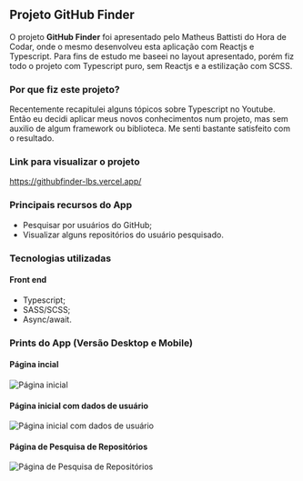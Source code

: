 ## Projeto GitHub Finder
O projeto **GitHub Finder** foi apresentado pelo Matheus Battisti do Hora de Codar, onde o mesmo desenvolveu esta aplicação com Reactjs e Typescript.
Para fins de estudo me baseei no layout apresentado, porém fiz todo o projeto com Typescript puro, sem Reactjs e a estilização com SCSS.

### Por que fiz este projeto?
Recentemente recapitulei alguns tópicos sobre Typescript no Youtube. Então eu decidi aplicar meus novos conhecimentos num projeto, mas sem auxilio de algum framework ou biblioteca. Me senti bastante satisfeito com o resultado.

### Link para visualizar o projeto
<https://githubfinder-lbs.vercel.app/>

### Principais recursos do App
* Pesquisar por usuários do GitHub;
* Visualizar alguns repositórios do usuário pesquisado.

### Tecnologias utilizadas
#### Front end
* Typescript;
* SASS/SCSS;
* Async/await.

### Prints do App (Versão Desktop e Mobile)

#### Página incial
<img alt="Página inicial" src="https://i.ibb.co/5hLyZTH/github-finder-home.png">

#### Página inicial com dados de usuário
<img alt="Página inicial com dados de usuário" src="https://i.ibb.co/b14VY9T/github-finder-home-with-datas.png">

#### Página de Pesquisa de Repositórios
<img alt="Página de Pesquisa de Repositórios" src="https://i.ibb.co/2nynMXY/github-finder-user-repos.png">

